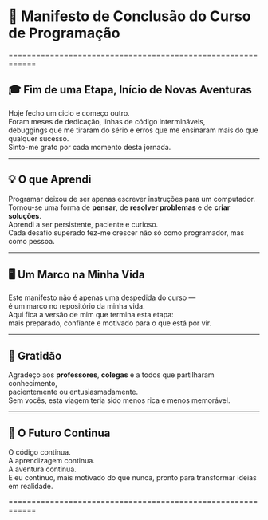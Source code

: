 # 🚀 Manifesto de Conclusão do Curso de Programação

============================================================

## 🎓 Fim de uma Etapa, Início de Novas Aventuras

Hoje fecho um ciclo e começo outro.  
Foram meses de dedicação, linhas de código intermináveis,  
debuggings que me tiraram do sério e erros que me ensinaram mais do que qualquer sucesso.  
Sinto-me grato por cada momento desta jornada.

---

## 💡 O que Aprendi

Programar deixou de ser apenas escrever instruções para um computador.  
Tornou-se uma forma de **pensar**, de **resolver problemas** e de **criar soluções**.  
Aprendi a ser persistente, paciente e curioso.  
Cada desafio superado fez-me crescer não só como programador, mas como pessoa.

---

## 🖥️ Um Marco na Minha Vida

Este manifesto não é apenas uma despedida do curso —  
é um marco no repositório da minha vida.  
Aqui fica a versão de mim que termina esta etapa:  
mais preparado, confiante e motivado para o que está por vir.

---

## 🙏 Gratidão

Agradeço aos **professores**, **colegas** e a todos que partilharam conhecimento,  
pacientemente ou entusiasmadamente.  
Sem vocês, esta viagem teria sido menos rica e menos memorável.

---

## 🚀 O Futuro Continua

O código continua.  
A aprendizagem continua.  
A aventura continua.  
E eu continuo, mais motivado do que nunca, pronto para transformar ideias em realidade.

============================================================


